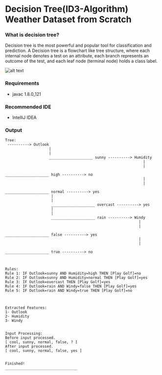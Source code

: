 # Decision Tree(ID3-Algorithm) Weather Dataset from Scratch

### What is decision tree?
Decision tree is the most powerful and popular tool for classification and prediction. A Decision tree is a flowchart like tree structure, where each internal node denotes a test on an attribute, each branch represents an outcome of the test, and each leaf node (terminal node) holds a class label.

![alt text](https://www.researchgate.net/profile/Thanh-Nghi_Do/publication/232172450/figure/fig1/AS:300484851191808@1448652579163/Decision-tree-for-the-Weather-dataset.png)

### Requirements
- javac 1.8.0_121

### Recommended IDE
- IntelliJ IDEA

### Output
```
Tree: 
 ----------> Outlook
                    |
                    |
                    ____________________ sunny ----------> Humidity
                                                               |
                                                               |
                                                                ____________________ high ----------> no
                                                               |
                                                               |
                                                               ____________________ normal ----------> yes
                     |
                     |
                     ____________________ overcast ----------> yes
                     |
                     |
                     ____________________ rain ----------> Windy
                                                             |
                                                             |
                                                             ____________________ false ----------> yes
                                                             |
                                                             |
                                                             ____________________ true ----------> no



Rules:
Rule 1: IF Outlook=sunny AND Humidity=high THEN [Play Golf]=no
Rule 2: IF Outlook=sunny AND Humidity=normal THEN [Play Golf]=yes
Rule 3: IF Outlook=overcast THEN [Play Golf]=yes
Rule 4: IF Outlook=rain AND Windy=false THEN [Play Golf]=yes
Rule 5: IF Outlook=rain AND Windy=true THEN [Play Golf]=no



Extracted Features: 
1- Outlook
2- Humidity
3- Windy


Input Processing:
Before input processed.
[ cool, sunny, normal, false, ? ]
After input processed.
[ cool, sunny, normal, false, yes ]


Finished!
_________________________________
```
